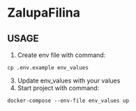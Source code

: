 # ZalupaFilina

## USAGE

1. Create env file with command:

```cp .env.example env_values```

3. Update env_values with your values
4. Start project with command:

```docker-compose --env-file env_values up```